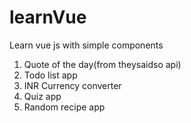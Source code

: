 # learnVue
Learn vue js with simple components

<ol>
<li>Quote of the day(from theysaidso api)</li>
<li>Todo list app</li>
<li>INR Currency converter</li>
<li>Quiz app</li>
<li>Random recipe app</li>
</ol>
